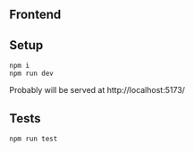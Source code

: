 ## Frontend

## Setup
```
npm i
npm run dev
```
Probably will be served at http://localhost:5173/

## Tests
```
npm run test
```
